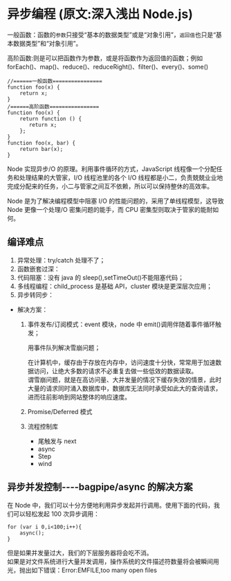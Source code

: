 # 异步编程 (原文:深入浅出 Node.js)

一般函数：函数的`参数`只接受“基本的数据类型”或是“对象引用”，`返回值`也只是“基本数据类型”和“对象引用”。

高阶函数:则是可以把函数作为参数，或是将函数作为返回值的函数；例如 forEach()、map()、reduce()、reduceRight()、filter()、every()、some()

```
//======一般函数================
function foo(x) {
    return x;
}
/======高阶函数================
function foo(x) {
    return function () {
       return x;
    };
}
function foo(x, bar) {
    return bar(x);
}
```

Node 实现异步/O 的原理。利用事件循环的方式，JavaScript 线程像一个分配任务和处理结果的大管家，I/O 线程池里的各个 I/O 线程都是小二，负责兢兢业业地完成分配来的任务，小二与管家之间互不依赖，所以可以保持整休的高效率。

Node 是为了解决编程模型中阻塞 I/O 的性能问题的，采用了单线程模型，这导致 Node 更像一个处理/O 密集问题的能手，而 CPU 密集型则取决于管家的能耐如何。

## 编译难点

1. 异常处理：try/catch 处理不了；
2. 函数嵌套过深：
3. 代码阻塞：没有 java 的 sleep(),setTimeOut()不能阻塞代码；
4. 多线程编程：child_process 是基础 API，cluster 模块是更深层次应用；
5. 异步转同步：

- 解决方案：

  1. 事件发布/订阅模式：event 模块，node 中 emit()调用伴随着事件循环触发；

     用事件队列解决雪崩问题；

     在计算机中，缓存由于存放在内存中，访问速度十分快，常常用于加速数据访问，让绝大多数的请求不必重复去做一些低效的数据读取。  
     谓雪崩问题，就是在高访问量、大并发量的情况下缓存失效的情景，此时大量的请求同时涌入数据库中，数据库无法同时承受如此大的查询请求，进而往前影响到网站整体的响应速度。

  2. Promise/Deferred 模式
  3. 流程控制库
     - 尾触发与 next
     - async
     - Step
     - wind

## 异步并发控制----bagpipe/async 的解决方案

在 Node 中，我们可以十分方便地利用异步发起并行调用。使用下面的代码，我们可以轻松发起 100 次异步调用：

```
for (var i 0,i<100;i++){
    async();
}
```

但是如果并发量过大，我们的下层服务器将会吃不消。  
如果是对文件系统进行大量并发调用，操作系统的文件描述符数量将会被瞬间用光，抛出如下错误：Error:EMFILE,too many open files
